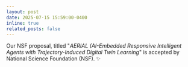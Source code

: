```yaml
---
layout: post
date: 2025-07-15 15:59:00-0400
inline: true
related_posts: false
---
```


Our NSF proposal, titled "*AERIAL (AI-Embedded Responsive Intelligent Agents with Trajectory-Induced Digital Twin Learning*" is accepted by National Science Foundation (NSF). :sparkles:

